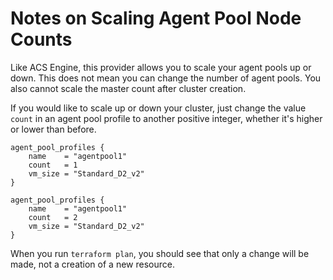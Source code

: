 # Notes on Scaling Agent Pool Node Counts

Like ACS Engine, this provider allows you to scale your agent pools up or down. This does not mean you can change the number of agent pools. You also cannot scale the master count after cluster creation.

If you would like to scale up or down your cluster, just change the value `count` in an agent pool profile to another positive integer, whether it's higher or lower than before.

```
agent_pool_profiles {
    name    = "agentpool1"
    count   = 1
    vm_size = "Standard_D2_v2"
}
```

```
agent_pool_profiles {
    name    = "agentpool1"
    count   = 2
    vm_size = "Standard_D2_v2"
}
```

When you run `terraform plan`, you should see that only a change will be made, not a creation of a new resource.